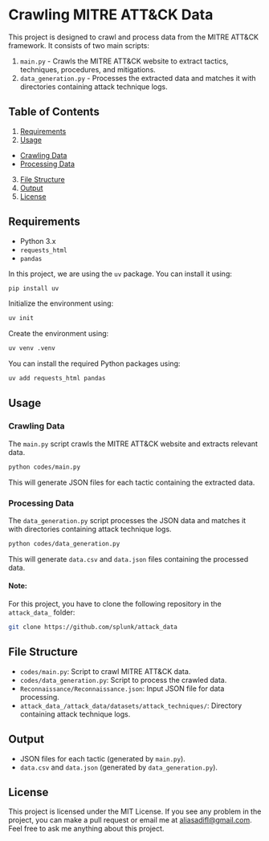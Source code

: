 # Crawling MITRE ATT&CK Data

This project is designed to crawl and process data from the MITRE ATT&CK framework. It consists of two main scripts:
1. `main.py` - Crawls the MITRE ATT&CK website to extract tactics, techniques, procedures, and mitigations.
2. `data_generation.py` - Processes the extracted data and matches it with directories containing attack technique logs.

## Table of Contents

1. [Requirements](#requirements)
2. [Usage](#usage)
  - [Crawling Data](#crawling-data)
  - [Processing Data](#processing-data)
3. [File Structure](#file-structure)
4. [Output](#output)
5. [License](#license)

## Requirements

- Python 3.x
- `requests_html`
- `pandas`

In this project, we are using the `uv` package. You can install it using:
```bash
pip install uv
```
Initialize the environment using:
```bash
uv init
```
Create the environment using:
```bash
uv venv .venv
```
You can install the required Python packages using:
```sh
uv add requests_html pandas
```

## Usage

### Crawling Data

The `main.py` script crawls the MITRE ATT&CK website and extracts relevant data.
```sh
python codes/main.py
```
This will generate JSON files for each tactic containing the extracted data.

### Processing Data

The `data_generation.py` script processes the JSON data and matches it with directories containing attack technique logs.
```sh
python codes/data_generation.py
```
This will generate `data.csv` and `data.json` files containing the processed data.

#### Note:
For this project, you have to clone the following repository in the `attack_data_` folder:
```bash
git clone https://github.com/splunk/attack_data
```

## File Structure

- `codes/main.py`: Script to crawl MITRE ATT&CK data.
- `codes/data_generation.py`: Script to process the crawled data.
- `Reconnaissance/Reconnaissance.json`: Input JSON file for data processing.
- `attack_data_/attack_data/datasets/attack_techniques/`: Directory containing attack technique logs.

## Output

- JSON files for each tactic (generated by `main.py`).
- `data.csv` and `data.json` (generated by `data_generation.py`).

## License

This project is licensed under the MIT License. If you see any problem in the project, you can make a pull request or email me at aliasadifl@gmail.com. Feel free to ask me anything about this project.

